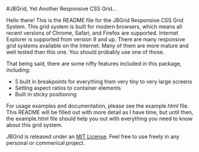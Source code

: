 #JBGrid, Yet Another Responsive CSS Grid...

Hello there! This is the README file for the JBGrid Responsive CSS Grid System. This grid system is built for modern browsers, which means all recent versions of Chrome, Safari, and Firefox are supported. Internet Explorer is supported from version 9 and up. There are many responsive grid systems available on the Internet. Many of them are more mature and well tested than this one. You should probably use one of those.

That being said, there are some nifty features included in this package, including:

* 5 built in breakpoints for everything from very tiny to very large screens
* Setting aspect ratios to container elements
* Built in sticky positioning

For usage examples and documentation, please see the example.html file. This README will be filled out with more detail as I have time, but until then, the example.html file should help you out with everything you need to know about this grid system.

JBGrid is released under an [MIT License](http://opensource.org/licenses/MIT). Feel free to use freely in any personal or commerical project.

